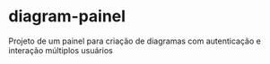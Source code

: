 # diagram-painel
Projeto de um painel para criação de diagramas com autenticação e interação múltiplos usuários
